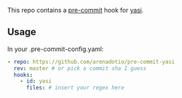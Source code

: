 This repo contains a [pre-commit](https://pre-commit.com/) hook for [yasi](https://pypi.org/project/yasi/).

## Usage

In your .pre-commit-config.yaml:

```yaml
- repo: https://github.com/arenadotio/pre-commit-yasi
  rev: master # or pick a commit sha I guess
  hooks:
    - id: yasi
      files: # insert your regex here
```
